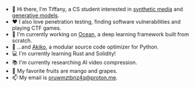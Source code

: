 - 👋 Hi there, I'm Tiffany, a CS student interested in [synthetic media](https://en.wikipedia.org/wiki/Synthetic_media) and [generative models](https://en.wikipedia.org/wiki/Generative_model).
- ❤ I also love penetration testing, finding software vulnerabilities and playing CTF games. 
- 🌊 I'm currently working on [Ocean](https://github.com/kaeori/ocean), a deep learning framework built from scratch.
- 🌺 ...and [Akiko](https://github.com/kaeori/akiko), a modular source code optimizer for Python. 
- 💻 I'm currently learning Rust and Solidity! 
- 📚 I'm currently researching AI video compression. 
- 🥭 My favorite fruits are mango and grapes.
- 📫 My email is [oruwmztbnz4q@proton.me](mailto:oruwmztbnz4q@proton.me).
